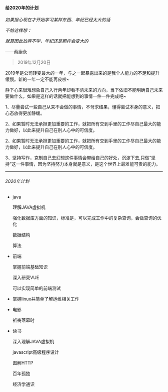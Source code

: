 #### 给2020年的计划

*如果担心现在才开始学习某样东西、年纪已经太大的话*

*不妨这样想：*

*就算因此放弃不学，年纪还是照样会变大的*

——蔡康永

> 2019年12月20日

2019年是公司转变最大的一年，与之一起暴露出来的是我个人能力的不足和提升缓慢。新的一年一定不能再皮啦~

静下心来很难想象自己入行两年却看不清未来的方向，当下依旧不能明确自己未来要做什么，如果是这样的话就把能想到的事情一件一件完成吧~

1、尽量尝试一些自己从来不会做的事情，不苛求结果，懂得尝试本身的意义，把心态放得更加静缓。

2、如果暂时无法承担更加重要的工作，就把所有交到手里的工作尽自己最大的能力做好，以此来提升自己在别人心中的可信度。

2、如果暂时无法承担更加重要的工作，就把所有交到手里的工作尽自己最大的能力做好，以此来提升自己在别人心中的可信度。

3、坚持写作，克制自己去幻想这件事情会带给自己的好处，沉淀下去,只做“坚持”这一件事情，因为坚持努力本身就是意义，是这个世界上最难能可贵的能力。

------

###### 2020年计划

- java

  理解JAVA虚拟机

  强化数据库方面的知识，标准是，可以完成工作中的复杂查询，会做查询的优化

  数据结构

  算法

- 前端

  掌握前端基础知识

  深入研究VUE

  可以实现简单的前端测试

- 掌握linux并简单了解运维相关工作

- 电影

  祈祷落幕时

- 读书

  深入理解JAVA虚拟机

  javascript高级程序设计

  图解HTTP

  百年孤独

  经济学通识